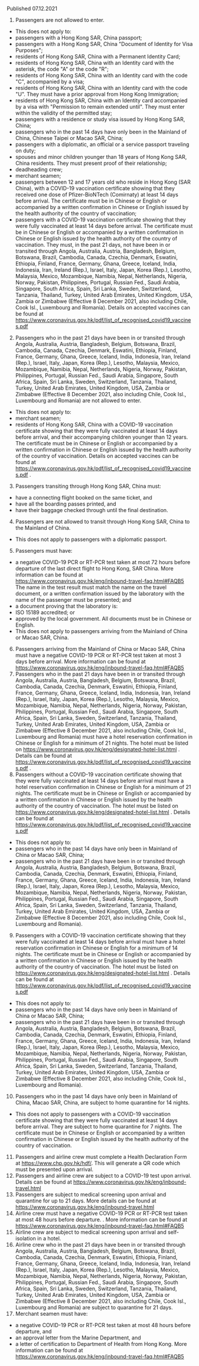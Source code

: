 Published 07.12.2021
1. Passengers are not allowed to enter.
- This does not apply to:
- passengers with a Hong Kong SAR, China passport;
- passengers with a Hong Kong SAR, China "Document of Identity for Visa Purposes";
- residents of Hong Kong SAR, China with a Permanent Identity Card;
- residents of Hong Kong SAR, China with an Identity card with the asterisk, the code "A" or the code "R";
- residents of Hong Kong SAR, China with an Identity card with the code "C", accompanied by a visa;
- residents of Hong Kong SAR, China with an Identity card with the code "U". They must have a prior approval from Hong Kong Immigration;
- residents of Hong Kong SAR, China with an Identity card accompanied by a visa with "Permission to remain extended until". They must enter within the validity of the permitted stay;
- passengers with a residence or study visa issued by Hong Kong SAR, China;
- passengers who in the past 14 days have only been in the Mainland of China, Chinese Taipei or Macao SAR, China;
- passengers with a diplomatic, an official or a service passport traveling on duty;
- spouses and minor children younger than 18 years of Hong Kong SAR, China residents. They must present proof of their relationship;
- deadheading crew;
- merchant seamen;
- passengers between 12 and 17 years old who reside in Hong Kong (SAR China), with a COVID-19 vaccination certificate showing that they received one dose of Pfizer-BioNTech (Comirnaty) at least 14 days before arrival. The certificate must be in Chinese or English or accompanied by a written confirmation in Chinese or English issued by the health authority of the country of vaccination;
- passengers with a COVID-19 vaccination certificate showing that they were fully vaccinated at least 14 days before arrival. The certificate must be in Chinese or English or accompanied by a written confirmation in Chinese or English issued by the health authority of the country of vaccination. They must, in the past 21 days, not have been in or transited through Angola, Australia, Austria, Bangladesh, Belgium, Botswana, Brazil, Cambodia, Canada, Czechia, Denmark, Eswatini, Ethiopia, Finland, France, Germany, Ghana, Greece, Iceland, India, Indonesia, Iran, Ireland (Rep.), Israel, Italy, Japan, Korea (Rep.), Lesotho, Malaysia, Mexico, Mozambique, Namibia, Nepal, Netherlands, Nigeria, Norway, Pakistan, Philippines, Portugal, Russian Fed., Saudi Arabia, Singapore, South Africa, Spain, Sri Lanka, Sweden, Switzerland, Tanzania, Thailand, Turkey, United Arab Emirates, United Kingdom, USA, Zambia or Zimbabwe (Effective 8 December 2021, also including Chile, Cook Isl., Luxembourg and Romania). Details on accepted vaccines can be found at <a href="https://www.coronavirus.gov.hk/pdf/list_of_recognised_covid19_vaccines.pdf">https://www.coronavirus.gov.hk/pdf/list_of_recognised_covid19_vaccines.pdf</a>
2. Passengers who in the past 21 days have been in or transited through Angola, Australia, Austria, Bangladesh, Belgium, Botswana, Brazil, Cambodia, Canada, Czechia, Denmark, Eswatini, Ethiopia, Finland, France, Germany, Ghana, Greece, Iceland, India, Indonesia, Iran, Ireland (Rep.), Israel, Italy, Japan, Korea (Rep.), Lesotho, Malaysia, Mexico, Mozambique, Namibia, Nepal, Netherlands, Nigeria, Norway, Pakistan, Philippines, Portugal, Russian Fed., Saudi Arabia, Singapore, South Africa, Spain, Sri Lanka, Sweden, Switzerland, Tanzania, Thailand, Turkey, United Arab Emirates, United Kingdom, USA, Zambia or Zimbabwe (Effective 8 December 2021, also including Chile, Cook Isl., Luxembourg and Romania) are not allowed to enter.
- This does not apply to:
- merchant seamen;
- residents of Hong Kong SAR, China with a COVID-19 vaccination certificate showing that they were fully vaccinated at least 14 days before arrival, and their accompanying children younger than 12 years. The certificate must be in Chinese or English or accompanied by a written confirmation in Chinese or English issued by the health authority of the country of vaccination. Details on accepted vaccines can be found at <a href="https://www.coronavirus.gov.hk/pdf/list_of_recognised_covid19_vaccines.pdf">https://www.coronavirus.gov.hk/pdf/list_of_recognised_covid19_vaccines.pdf</a> .
3. Passengers transiting through Hong Kong SAR, China must:
- have a connecting flight booked on the same ticket, and
- have all the boarding passes printed, and
- have their baggage checked through until the final destination.
4. Passengers are not allowed to transit through Hong Kong SAR, China to the Mainland of China.
- This does not apply to passengers with a diplomatic passport.
5. Passengers must have:
- a negative COVID-19 PCR or RT-PCR test taken at most 72 hours before departure of the last direct flight to Hong Kong, SAR China. More information can be found at <a href="https://www.coronavirus.gov.hk/eng/inbound-travel-faq.html#FAQB5">https://www.coronavirus.gov.hk/eng/inbound-travel-faq.html#FAQB5</a>
The name in the test result must match the name on the travel document, or a written confirmation issued by the laboratory with the name of the passenger must be presented; and
- a document proving that the laboratory is:
- ISO 15189 accredited; or
- approved by the local government.
All documents must be in Chinese or English.
- This does not apply to passengers arriving from the Mainland of China or Macao SAR, China.
6. Passengers arriving from the Mainland of China or Macao SAR, China must have a negative COVID-19 PCR or RT-PCR test taken at most 3 days before arrival. More information can be found at <a href="https://www.coronavirus.gov.hk/eng/inbound-travel-faq.html#FAQB5">https://www.coronavirus.gov.hk/eng/inbound-travel-faq.html#FAQB5</a>
7. Passengers who in the past 21 days have been in or transited through Angola, Australia, Austria, Bangladesh, Belgium, Botswana, Brazil, Cambodia, Canada, Czechia, Denmark, Eswatini, Ethiopia, Finland, France, Germany, Ghana, Greece, Iceland, India, Indonesia, Iran, Ireland (Rep.), Israel, Italy, Japan, Korea (Rep.), Lesotho, Malaysia, Mexico, Mozambique, Namibia, Nepal, Netherlands, Nigeria, Norway, Pakistan, Philippines, Portugal, Russian Fed., Saudi Arabia, Singapore, South Africa, Spain, Sri Lanka, Sweden, Switzerland, Tanzania, Thailand, Turkey, United Arab Emirates, United Kingdom, USA, Zambia or Zimbabwe (Effective 8 December 2021, also including Chile, Cook Isl., Luxembourg and Romania) must have a hotel reservation confirmation in Chinese or English for a minimum of 21 nights. The hotel must be listed on <a href="https://www.coronavirus.gov.hk/eng/designated-hotel-list.html">https://www.coronavirus.gov.hk/eng/designated-hotel-list.html</a> . Details can be found at <a href="https://www.coronavirus.gov.hk/pdf/list_of_recognised_covid19_vaccines.pdf">https://www.coronavirus.gov.hk/pdf/list_of_recognised_covid19_vaccines.pdf</a> .
8. Passengers without a COVID-19 vaccination certificate showing that they were fully vaccinated at least 14 days before arrival must have a hotel reservation confirmation in Chinese or English for a minimum of 21 nights. The certificate must be in Chinese or English or accompanied by a written confirmation in Chinese or English issued by the health authority of the country of vaccination. The hotel must be listed on <a href="https://www.coronavirus.gov.hk/eng/designated-hotel-list.html">https://www.coronavirus.gov.hk/eng/designated-hotel-list.html</a> . Details can be found at <a href="https://www.coronavirus.gov.hk/pdf/list_of_recognised_covid19_vaccines.pdf">https://www.coronavirus.gov.hk/pdf/list_of_recognised_covid19_vaccines.pdf</a>
- This does not apply to:
- passengers who in the past 14 days have only been in Mainland of China or Macao SAR, China;
- passengers who in the past 21 days have been in or transited through Angola, Australia, Austria, Bangladesh, Belgium, Botswana, Brazil, Cambodia, Canada, Czechia, Denmark, Eswatini, Ethiopia, Finland, France, Germany, Ghana, Greece, Iceland, India, Indonesia, Iran, Ireland (Rep.), Israel, Italy, Japan, Korea (Rep.), Lesotho, Malaysia, Mexico, Mozambique, Namibia, Nepal, Netherlands, Nigeria, Norway, Pakistan, Philippines, Portugal, Russian Fed., Saudi Arabia, Singapore, South Africa, Spain, Sri Lanka, Sweden, Switzerland, Tanzania, Thailand, Turkey, United Arab Emirates, United Kingdom, USA, Zambia or Zimbabwe (Effective 8 December 2021, also including Chile, Cook Isl., Luxembourg and Romania).
9. Passengers with a COVID-19 vaccination certificate showing that they were fully vaccinated at least 14 days before arrival must have a hotel reservation confirmation in Chinese or English for a minimum of 14 nights. The certificate must be in Chinese or English or accompanied by a written confirmation in Chinese or English issued by the health authority of the country of vaccination. The hotel must be listed on <a href="https://www.coronavirus.gov.hk/eng/designated-hotel-list.html">https://www.coronavirus.gov.hk/eng/designated-hotel-list.html</a> . Details can be found at <a href="https://www.coronavirus.gov.hk/pdf/list_of_recognised_covid19_vaccines.pdf">https://www.coronavirus.gov.hk/pdf/list_of_recognised_covid19_vaccines.pdf</a>
- This does not apply to:
- passengers who in the past 14 days have only been in Mainland of China or Macao SAR, China;
- passengers who in the past 21 days have been in or transited through Angola, Australia, Austria, Bangladesh, Belgium, Botswana, Brazil, Cambodia, Canada, Czechia, Denmark, Eswatini, Ethiopia, Finland, France, Germany, Ghana, Greece, Iceland, India, Indonesia, Iran, Ireland (Rep.), Israel, Italy, Japan, Korea (Rep.), Lesotho, Malaysia, Mexico, Mozambique, Namibia, Nepal, Netherlands, Nigeria, Norway, Pakistan, Philippines, Portugal, Russian Fed., Saudi Arabia, Singapore, South Africa, Spain, Sri Lanka, Sweden, Switzerland, Tanzania, Thailand, Turkey, United Arab Emirates, United Kingdom, USA, Zambia or Zimbabwe (Effective 8 December 2021, also including Chile, Cook Isl., Luxembourg and Romania).
10. Passengers who in the past 14 days have only been in Mainland of China, Macao SAR, China, are subject to home quarantine for 14 nights.
- This does not apply to passengers with a COVID-19 vaccination certificate showing that they were fully vaccinated at least 14 days before arrival. They are subject to home quarantine for 7 nights. The certificate must be in Chinese or English or accompanied by a written confirmation in Chinese or English issued by the health authority of the country of vaccination.
11. Passengers and airline crew must complete a Health Declaration Form at <a href="https://www.chp.gov.hk/hdf/">https://www.chp.gov.hk/hdf/</a>. This will generate a QR code which must be presented upon arrival.
12. Passengers and airline crew are subject to a COVID-19 test upon arrival. Details can be found at <a href="https://www.coronavirus.gov.hk/eng/inbound-travel.html">https://www.coronavirus.gov.hk/eng/inbound-travel.html</a>
13. Passengers are subject to medical screening upon arrival and quarantine for up to 21 days. More details can be found at <a href="https://www.coronavirus.gov.hk/eng/inbound-travel.html">https://www.coronavirus.gov.hk/eng/inbound-travel.html</a>
14. Airline crew must have a negative COVID-19 PCR or RT-PCR test taken at most 48 hours before departure. . More information can be found at <a href="https://www.coronavirus.gov.hk/eng/inbound-travel-faq.html#FAQB5">https://www.coronavirus.gov.hk/eng/inbound-travel-faq.html#FAQB5</a>
15. Airline crew are subject to medical screening upon arrival and self-isolation in a hotel.
16. Airline crew who in the past 21 days have been in or transited through Angola, Australia, Austria, Bangladesh, Belgium, Botswana, Brazil, Cambodia, Canada, Czechia, Denmark, Eswatini, Ethiopia, Finland, France, Germany, Ghana, Greece, Iceland, India, Indonesia, Iran, Ireland (Rep.), Israel, Italy, Japan, Korea (Rep.), Lesotho, Malaysia, Mexico, Mozambique, Namibia, Nepal, Netherlands, Nigeria, Norway, Pakistan, Philippines, Portugal, Russian Fed., Saudi Arabia, Singapore, South Africa, Spain, Sri Lanka, Sweden, Switzerland, Tanzania, Thailand, Turkey, United Arab Emirates, United Kingdom, USA, Zambia or Zimbabwe (Effective 8 December 2021, also including Chile, Cook Isl., Luxembourg and Romania) are subject to quarantine for 21 days.
17. Merchant seamen must have:
- a negative COVID-19 PCR or RT-PCR test taken at most 48 hours before departure, and
- an approval letter from the Marine Department, and
- a letter of certification to Department of Health from Hong Kong.
More information can be found at <a href="https://www.coronavirus.gov.hk/eng/inbound-travel-faq.html#FAQB5">https://www.coronavirus.gov.hk/eng/inbound-travel-faq.html#FAQB5</a> <p>